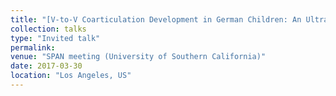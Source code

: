 ```yaml
---
title: "[V-to-V Coarticulation Development in German Children: An Ultrasound Study](https://elinarubertus.github.io/talks/2017-03-30-talk-3/)"
collection: talks
type: "Invited talk"
permalink: 
venue: "SPAN meeting (University of Southern California)"
date: 2017-03-30
location: "Los Angeles, US"
---
```

